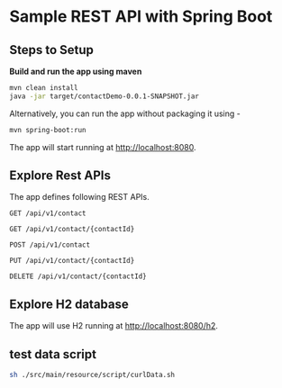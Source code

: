 
# Sample REST API with Spring Boot  

## Steps to Setup

**Build and run the app using maven**

```bash
mvn clean install
java -jar target/contactDemo-0.0.1-SNAPSHOT.jar

```

Alternatively, you can run the app without packaging it using -

```bash
mvn spring-boot:run
```

The app will start running at <http://localhost:8080>.

## Explore Rest APIs

The app defines following REST APIs.

    GET /api/v1/contact
    
    GET /api/v1/contact/{contactId}

    POST /api/v1/contact
    
    PUT /api/v1/contact/{contactId}
    
    DELETE /api/v1/contact/{contactId}


## Explore H2 database

The app will use H2 running at <http://localhost:8080/h2>.


## test data script
```bash
sh ./src/main/resource/script/curlData.sh
